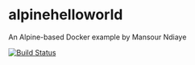 # alpinehelloworld
An Alpine-based Docker example by Mansour Ndiaye

[![Build Status](http://my-jenkins-env.loca.lt/buildStatus/icon?job=alpinehelloworld)](http://my-jenkins-env.loca.lt/job/alpinehelloworld/)
